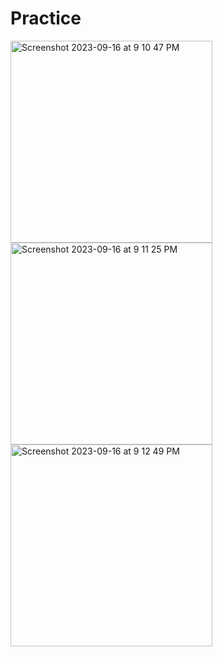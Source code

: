 # Practice
<img width="323" alt="Screenshot 2023-09-16 at 9 10 47 PM" src="https://github.com/lGUNHEE/Practice/assets/126474250/08865666-fa5d-4dbb-89b1-e74cd407c320">
<img width="323" alt="Screenshot 2023-09-16 at 9 11 25 PM" src="https://github.com/lGUNHEE/Practice/assets/126474250/06fe7006-9598-4284-beda-521cebac4aca">
<img width="323" alt="Screenshot 2023-09-16 at 9 12 49 PM" src="https://github.com/lGUNHEE/Practice/assets/126474250/f581a9f8-6833-4cac-87e3-59db57e75f22">
